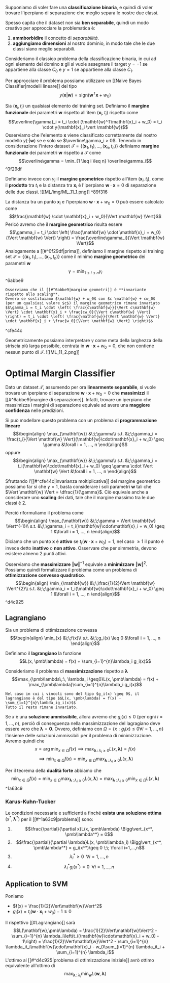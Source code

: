 Supponiamo di voler fare una **classificazione binaria**, e quindi di voler trovare l'iperpiano di separazione che meglio separa le nostre due classi.

Spesso capita che il dataset non sia **ben separabile**, quindi un modo creativo per approcciare la problematica è:
1. **ammborbidire** il concetto di *separabilità*.
2. **aggiungiamo dimensioni** al nostro dominio, in modo tale che le due classi siano meglio separabili.

Consideriamo il classico problema della classificazione binaria, in cui ad ogni elemento del domino $\mathbf{x}$ gli si vuole assegnare il target $y = -1$ se appartiene alla classe $C_0$ e $y=1$ se appartiene alla classe $C_1$.

Per approcciare il problema possiamo utilizzare un [[Naive Bayes Classifier|modelli lineare]] del tipo $$y(\mathbf{x} \vert \mathbf{w}) = \text{sign}(\mathbf{w}^T \mathbf{x} + w_0)$$

Sia $(\mathbf{x}_i,t_i)$ un qualsiasi elemento del training set.
Definiamo il **margine funzionale** dei parametri $\mathbf{w}$ rispetto all'item $(\mathbf{x}_i,t_i)$ rispetto  come $$\overline{\gamma}_i = t_i \cdot (\mathbf{w}^T\mathbf{x}_i + w_0) = t_i \cdot y(\mathbf{x}_i \vert \mathbf{w})$$
Osserviamo che l'elemento $\mathbf{x}$ viene classificato correttamente dal nostro modello $y(\cdot \vert \mathbf{w})$ se e solo se $\overline\gamma_i > 0$.
Tenendo in considerazione l'intero dataset $\mathcal{T} = \lbrace (\mathbf{x}_1,t_1), ..., (\mathbf{x}_n,t_n)\rbrace$ definiamo **margine funzionale** dei parametri $\mathbf{w}$ rispetto a $\mathcal{T}$ come $$\overline\gamma = \min_{1 \leq i \leq n} \overline\gamma_i$$ ^0f29df

Definiamo invece con $\gamma_i$ il **margine geometrico** rispetto all'item $(\mathbf{x}_i, t_i)$, come il **prodotto** tra $t_i$ e la distanza tra $\mathbf{x}_i$ è l'iperpiano $\mathbf{w} \cdot \mathbf{x}= 0$ di separazione delle due classi.
![[ML/img/ML_11_1.png]] ^89f316

La distanza tra un punto $\mathbf{x}_i$ e l'iperpiano $\mathbf{w} \cdot \mathbf{x} + w_0= 0$ può essere calcolato come $$\frac{\mathbf{w} \cdot \mathbf{x}_i + w_0}{\Vert \mathbf{w} \Vert}$$
Pericò avremo che il **margine geometrico** risulta essere $$\gamma_i = t_i \cdot \left( \frac{\mathbf{w} \cdot \mathbf{x}_i + w_0}{\Vert \mathbf{w} \Vert} \right) = \frac{\overline\gamma_i}{\Vert \mathbf{w} \Vert}$$
Analogamente a [[#^0f29df|prima]], definiamo il margine rispetto al training set $\mathcal{T} = \lbrace (\mathbf{x}_1,t_1), ..., (\mathbf{x}_n,t_n)\rbrace$ come il minimo **margine geometrico** dei parametri $\mathbf{w}$ $$\gamma = \min_{1 \leq i \leq n} \gamma_i$$ ^6abbe9

```ad-note
Osserviamo che il [[#^6abbe9|margine geometri]] è **invariante rispetto allo scaling**.
Ovvero se sostituiamo $\mathbf{w} + w_0$ con $c \mathbf{w} + cw_0$ (per un qualsiasi valore $c$) il margine geometrico rimane invariato
$$\gamma_i = t_i \cdot \left( \frac{c\mathbf{w}}{\Vert c\mathbf{w} \Vert} \cdot \mathbf{x}_i + \frac{cw_0}{\Vert c\mathbf{w} \Vert} \right) = t_i \cdot \left( \frac{\mathbf{w}}{\Vert \mathbf{w} \Vert} \cdot \mathbf{x}_i + \frac{w_0}{\Vert \mathbf{w} \Vert} \right)$$
```

^cfe44c

Geometricamente possiamo interpretare $\gamma$ come meta della larghezza della striscia più larga possibile, centrata in $\mathbf{w}\cdot\mathbf{x} + w_0 = 0$, che non contiene nessun punto di $\mathcal{T}$.
![[ML_11_2.png]]


# Optimal Margin Classifier
Dato un dataset $\mathcal{T}$, assumendo per ora **linearmente separabile**, si vuole trovare un iperpiano di separazione $\mathbf{w}\cdot \mathbf{x} + w_0 = 0$ che **massimizzi** il [[#^6abbe9|margine di separazione]].
Infatti, trovare un iperpiano che massimizza i margini di separazione equivale ad avere una **maggiore confidenza** nelle predizioni.

Si può modellare questo problema con un problema di **programmazione lineare**
$$\begin{align}
\max_{\mathbf{w}} &\;\;\gamma\\
s.t. &\;\;\gamma_i = \frac{t_i}{\Vert \mathbf{w} \Vert}(\mathbf{w}\cdot\mathbf{x}_i + w_0) \geq \gamma &\forall i = 1, ..., n
\end{align}$$
oppure 
$$\begin{align}
\max_{\mathbf{w}} &\;\;\gamma\\
s.t. &\;\;\gamma_i = t_i(\mathbf{w}\cdot\mathbf{x}_i + w_0) \geq \gamma \cdot \Vert \mathbf{w} \Vert &\forall i = 1, ..., n
\end{align}$$


Sfruttando l'[[#^cfe44c|invarianza moltiplicativa]] del margine geometrico possiamo far sì che $\gamma = 1$, basta considerare i soli parametri $\mathbf{w}$ tali che $\Vert \mathbf{w} \Vert = \dfrac{1}{\gamma}$.
Ciò equivale anche a considerare uno **scaling** dei dati, tale che il margine massimo tra le due classi è 2.

Perciò riformuliamo il problema come 
$$\begin{align}
\max_{\mathbf{w}} &\;\;\gamma = \Vert \mathbf{w} \Vert^{-1}\\
s.t. &\;\;\gamma_i = t_i(\mathbf{w}\cdot\mathbf{x}_i + w_0) \geq 1 &\forall i = 1, ..., n
\end{align}$$

Diciamo che un punto $\mathbf{x}$ è **attivo** se $t_i (\mathbf{w} \cdot \mathbf{x} + w_0) = 1$, nel caso $\geq 1$ il punto è invece detto **inattivo** o **non attivo**.
Osservare che per simmetria, devono esistere almeno 2 punti attivi.

Osserviamo che **massimizzare** $\Vert \mathbf{w} \Vert^{-1}$ equivale a **minimizzare** $\Vert \mathbf{w} \Vert^{2}$.
Possiamo quindi formalizzare il problema come un problema di **ottimizzazione convesso quadratico**. $$\begin{align}
\min_{\mathbf{w}} &\;\;\frac{1}{2}\Vert \mathbf{w} \Vert^{2}\\
s.t. &\;\;\gamma_i = t_i(\mathbf{w}\cdot\mathbf{x}_i + w_0) \geq 1 &\forall i = 1, ..., n
\end{align}$$ ^d4c925


## Lagrangiano
Sia un problema di ottimizzazione convessa
$$\begin{align}
\min_{x} &\;\;f(x)\\
s.t. &\;\;g_i(x) \leq 0 &\forall i = 1, ..., n
\end{align}$$

Definiamo il **lagrangiano** la funzione $$L(x, \pmb\lambda) = f(x) + \sum_{i=1}^{n}\lambda_i g_i(x)$$

Consideriamo il problema di **massimizzazione** rispetto a $\pmb\lambda$ 
$$\max_{\pmb\lambda\,:\, \lambda_i \geq0}L(x, \pmb\lambda) = f(x) + \max_{\pmb\lambda}\sum_{i=1}^{n}\lambda_i g_i(x)$$

```ad-note
Nel caso in cui i vincoli sono del tipo $g_i(x) \geq 0$, il lagrangiano è del tipo $$L(x, \pmb\lambda) = f(x) - \sum_{i=1}^{n}\lambda_ig_i(x)$$
Tutto il resto rimane invariato.
```


Se $x$ è una **soluzione ammissibile**, allora avremo che $g_i(x) \leq 0$ (per ogni $i=1,...,n$), perciò di conseguenza nella massimizzazione del lagragiano deve essere vero che $\pmb\lambda = \mathbf{0}$.
Ovvero, definiamo con $\Omega = \lbrace x : g_i(x) \leq 0 \forall i=1,...,n \rbrace$ l'insieme delle soluzioni ammissibili per il problema di minimizzazione.
Avremo quindi che
$$x = \arg\min_{x \in \Omega} f(x) \implies \max_{\pmb\lambda\,:\, \lambda_i \geq0}L(x, \pmb\lambda) = f(x)$$
$$\implies \min_{x \in \Omega}f(x) = \min_{x \in \Omega}\max_{\pmb\lambda\,:\, \lambda_i \geq0}L(x, \pmb\lambda)$$

Per il teorema della **dualità forte** abbiamo che $$\min_{x \in \Omega}f(x) = \min_{x \in \Omega}\max_{\pmb\lambda\,:\, \lambda_i \geq0}L(x, \pmb\lambda) = \max_{\pmb\lambda\,:\, \lambda_i \geq0} \min_{x \in \Omega} L(x, \pmb\lambda)$$ ^1a63c9

### Karus-Kuhn-Tucker
Le condizioni necessarie e sufficienti a finché **esista una soluzione ottima** $(x^*,\pmb\lambda^*)$ per il [[#^1a63c9|problema]] sono:
1. $$\frac{\partial}{\partial x}L(x, \pmb\lambda) \Bigg\vert_{x^*, \pmb\lambda^*} = 0$$
2. $$\frac{\partial}{\partial \lambda}L(x, \pmb\lambda_i) \Bigg\vert_{x^*, \pmb\lambda^*} = g_i(x^*)\geq 0 \;\; \forall i=1,...,n$$
3. $$\lambda^*_i\geq 0 \;\; \forall i=1,...,n$$
4. $$\lambda^*_ig_i(x^*) =  0 \;\; \forall i=1,...,n$$


## Application to SVM
Poniamo
- $f(x) = \frac{1}{2}\Vert\mathbf{w}\Vert^2$
- $g_i(x) = t_i(\mathbf{w}\cdot\mathbf{x}_i + w_0) - 1 \geq 0$

Il rispettivo [[#Lagrangiano]] sarà $$L(\mathbf{w},\pmb\lambda) = \frac{1}{2}\Vert\mathbf{w}\Vert^2 - \sum_{i=1}^{n} \lambda_i\left(t_i(\mathbf{w}\cdot\mathbf{x}_i + w_0) - 1\right) = \frac{1}{2}\Vert\mathbf{w}\Vert^2 - \sum_{i=1}^{n} \lambda_it_i\mathbf{w}\cdot\mathbf{x}_i - w_0\sum_{i=1}^{n} \lambda_it_i + \sum_{i=1}^{n} \lambda_i$$
L'ottimo al [[#^d4c925|problema di ottimizzazione iniziale]] avrò ottimo equivalente all'ottimo di $$\max_{\pmb\lambda \,:\, \lambda_i}\min_{\mathbf{w}}L(\mathbf{w}, \pmb\lambda)$$

